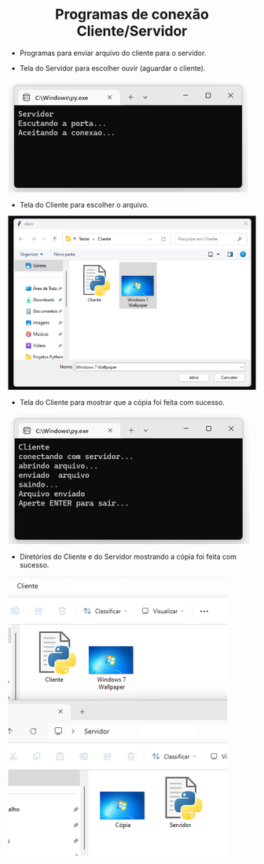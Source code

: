 <h1 align="center">Programas de conexão Cliente/Servidor</h1>

- Programas para enviar arquivo do cliente para o servidor.

- Tela do Servidor para escolher ouvir (aguardar o cliente).

![Screenshot](https://github.com/AndrewVargas1991/Programa-Cliente-Servidor/blob/main/imagens/Tela%20Servidor.png)

- Tela do Cliente para escolher o arquivo.

![Screenshot](https://github.com/AndrewVargas1991/Programa-Cliente-Servidor/blob/main/imagens/Tela%20Cliente.png)

- Tela do Cliente para mostrar que a cópia foi feita com sucesso.

![Screenshot](https://github.com/AndrewVargas1991/Programa-Cliente-Servidor/blob/main/imagens/Tela%20arquivo%20enviado.png)

- Diretórios do Cliente e do Servidor mostrando a cópia foi feita com sucesso.

![Screenshot](https://github.com/AndrewVargas1991/Programa-Cliente-Servidor/blob/main/imagens/Tela%20Cliente%20e%20Servidor.png)
